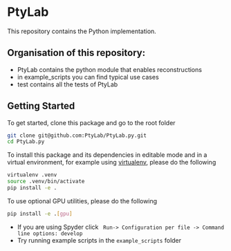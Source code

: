 # PtyLab

This repository contains the Python implementation.

## Organisation of this repository:

- PtyLab contains the python module that enables reconstructions
- in example_scripts you can find typical use cases
- test contains all the tests of PtyLab
 
## Getting Started

To get started, clone this package and go to the root folder

```bash
git clone git@github.com:PtyLab/PtyLab.py.git
cd PtyLab.py
```

To install this package and its dependencies in editable mode and in a virtual environment, for example using [virtualenv](https://pypi.org/project/virtualenv/), please do the following

```bash
virtualenv .venv
source .venv/bin/activate
pip install -e .
```

To use optional GPU utilities, please do the following

```bash
pip install -e .[gpu]
```

- If you are using Spyder click  ` Run-> Configuration per file -> Command line options: develop`
- Try running example scripts in the `example_scripts` folder 

